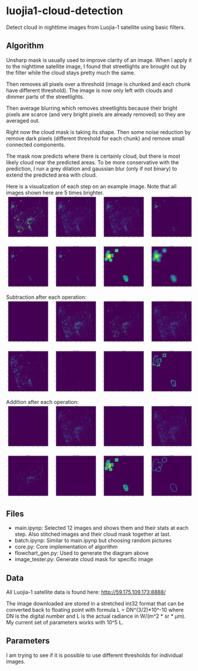 # luojia1-cloud-detection
Detect cloud in nighttime images from Luojia-1 satellite using basic filters.

## Algorithm
Unsharp mask is usually used to improve clarity of an image. When I apply it to the nighttime satellite image, I found that streetlights are brought out by the filter while the cloud stays pretty much the same. 

Then removes all pixels over a threshold (image is chunked and each chunk have different threshold). The image is now only left with clouds and dimmer parts of the streetlights. 

Then average blurring which removes streetlights because their bright pixels are scarce (and very bright pixels are already removed) so they are averaged out.
 
Right now the cloud mask is taking its shape. Then some noise reduction by remove dark pixels (different threshold for each chunk) and remove small connected components. 

The mask now predicts where there is certainly cloud, but there is most likely cloud near the predicted areas. To be more conservative with the prediction, I run a grey dilation and gaussian blur (only if not binary) to extend the predicted area with cloud.

Here is a visualization of each step on an example image. Note that all images shown here are 5 times brighter.
![flowchart](https://raw.githubusercontent.com/DEDZTBH/luojia1-cloud-detection/master/flowchart.png)

Subtraction after each operation:
![flowchart](https://raw.githubusercontent.com/DEDZTBH/luojia1-cloud-detection/master/diff.png)

Addition after each operation:
![flowchart](https://raw.githubusercontent.com/DEDZTBH/luojia1-cloud-detection/master/diff2.png)

## Files
- main.ipynp: Selected 12 images and shows them and their stats at each step. Also stitched images and their cloud mask together at last.
- batch.ipynp: Similar to main.ipynp but choosing random pictures
- core.py: Core implementation of algorithm
- flowchart_gen.py: Used to generate the diagram above
- image_tester.py: Generate cloud mask for specific image

## Data
All Luojia-1 satellite data is found here: http://59.175.109.173:8888/

The image downloaded are stored in a stretched int32 format that can be converted back to floating point with formula L = DN^(3/2)*10^-10 where DN is the digital number and L is the actual radiance in W/(m^2 * sr * μm). My current set of parameters works with 10^5 L.

## Parameters
I am trying to see if it is possible to use different thresholds for individual images. 